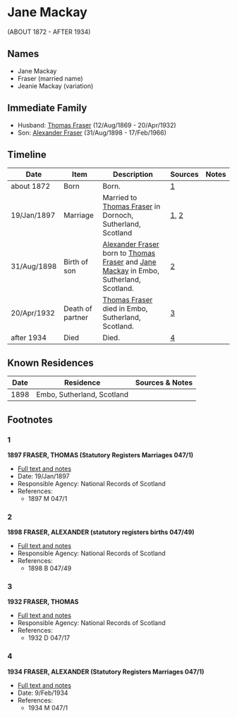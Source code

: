 ﻿---
layout: person
subject_key: i33561724
permalink: /people/i33561724
---

# Jane Mackay
(ABOUT 1872 - AFTER 1934)

## Names

* Jane Mackay
* Fraser (married name)
* Jeanie Mackay (variation)

## Immediate Family

* Husband: [Thomas Fraser](./@69725432@-thomas-fraser-b1869-8-12-d1932-4-20.md) (12/Aug/1869 - 20/Apr/1932)
* Son: [Alexander Fraser](./@91293396@-alexander-fraser-b1898-8-31-d1966-2-17.md) (31/Aug/1898 - 17/Feb/1966)

## Timeline

Date | Item | Description | Sources | Notes
---|---|---|---|---
about 1872 | Born | Born. | [1](#1) | 
19/Jan/1897 | Marriage | Married to [Thomas Fraser](./@69725432@-thomas-fraser-b1869-8-12-d1932-4-20.md) in Dornoch, Sutherland, Scotland | [1](#1), [2](#2) | 
31/Aug/1898 | Birth of son | [Alexander Fraser](./@91293396@-alexander-fraser-b1898-8-31-d1966-2-17.md) born to [Thomas Fraser](./@69725432@-thomas-fraser-b1869-8-12-d1932-4-20.md) and [Jane Mackay](./@33561724@-jane-mackay-b1872-d1934.md) in Embo, Sutherland, Scotland. | [2](#2) | 
20/Apr/1932 | Death of partner | [Thomas Fraser](./@69725432@-thomas-fraser-b1869-8-12-d1932-4-20.md) died in Embo, Sutherland, Scotland. | [3](#3) | 
after 1934 | Died | Died. | [4](#4) | 

## Known Residences

Date | Residence | Sources & Notes
---|---|---
1898 | Embo, Sutherland, Scotland | 

## Footnotes

### 1

**1897 FRASER, THOMAS (Statutory Registers Marriages 047/1)**

* [Full text and notes](../sources/@12878576@-1897-fraser,-thomas-statutory-registers-marriages-047-1-.md)
* Date: 19/Jan/1897
* Responsible Agency: National Records of Scotland
* References: 
  * 1897 M 047/1

### 2

**1898 FRASER, ALEXANDER (statutory registers births 047/49)**

* [Full text and notes](../sources/@70778838@-1898-fraser,-alexander-statutory-registers-births-047-49-.md)
* Responsible Agency: National Records of Scotland
* References: 
  * 1898 B 047/49

### 3

**1932 FRASER, THOMAS**

* [Full text and notes](../sources/@21221514@-1932-fraser,-thomas.md)
* Responsible Agency: National Records of Scotland
* References: 
  * 1932 D 047/17

### 4

**1934 FRASER, ALEXANDER (Statutory Registers Marriages 047/1)**

* [Full text and notes](../sources/@26939640@-1934-fraser,-alexander-statutory-registers-marriages-047-1-.md)
* Date: 9/Feb/1934
* References: 
  * 1934 M 047/1

